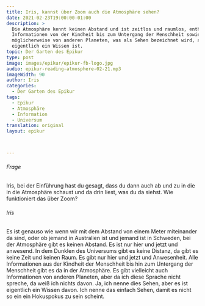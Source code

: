 ```yaml
---
title: Iris, kannst über Zoom auch die Atmosphäre sehen?
date: 2021-02-23T19:00:00-01:00
description: >
  Die Atmosphäre kennt keinen Abstand und ist zeitlos und raumlos, enthält
  Informationen von der Kindheit bis zum Untergang der Menschheit sowie
  möglicherweise von anderen Planeten, was als Sehen bezeichnet wird, aber
  eigentlich ein Wissen ist.
topic: Der Garten des Epikur
type: post
image: images/epikur/epikur-fb-logo.jpg
audio: epikur-reading-atmosphere-02-21.mp3
imageWidth: 90
author: Iris
categories:
  - Der Garten des Epikur
tags:
  - Epikur
  - Atmosphäre
  - Information
  - Universum
translation: original
layout: epikur



---
```


###### Frage
Iris, bei der Einführung hast du gesagt, dass du dann auch ab und zu in die in die Atmosphäre schaust und da drin liest, was du da siehst. Wie funktioniert das über Zoom?

###### Iris
Es ist genauso wie wenn wir mit dem Abstand von einem Meter miteinander da sind, oder ob jemand in Australien ist und jemand ist in Schweden, bei der Atmosphäre gibt es keinen Abstand. Es ist nur hier und jetzt und anwesend. In dem Dunklen des Universums gibt es keine Distanz, da gibt es keine Zeit und keinen Raum. Es gibt nur hier und jetzt und Anwesenheit. Alle Informationen aus der Kindheit der Menschheit bis hin zum Untergang der Menschheit gibt es da in der Atmosphäre. Es gibt vielleicht auch Informationen von anderen Planeten, aber da ich diese Sprache nicht spreche, da weiß ich nichts davon. Ja, ich nenne dies Sehen, aber es ist eigentlich ein Wissen davon. Ich nenne das einfach Sehen, damit es nicht so ein ein Hokuspokus zu sein scheint.
